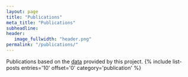 ```yaml
---
layout: page
title: "Publications"
meta_title: "Publications"
subheadline:
header:
   image_fullwidth: "header.png"
permalink: "/publications/"
---
```

Publications based on the [data]({{site.url}}/data/) provided by this project.
{% include list-posts entries='10' offset='0' category='publication' %}
